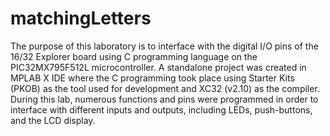 # matchingLetters
The purpose of this laboratory is to interface with the digital I/O pins of the 16/32 Explorer board using C programming language on the PIC32MX795F512L microcontroller. A standalone project was created in MPLAB X IDE where the C programming took place using Starter Kits (PKOB) as the tool used for development and XC32 (v2.10) as the compiler. During this lab, numerous functions and pins were programmed in order to interface with different inputs and outputs, including LEDs, push-buttons, and the LCD display.
